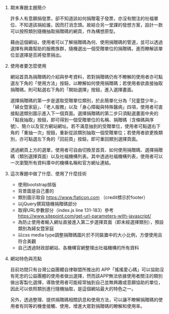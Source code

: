 1. 期末專題主題簡介

    許多人有意願捐發票，卻不知道該如何捐贈電子發票，亦沒有關注的社福單位、不知道該捐給誰，因而打消念頭。故結合另一堂課的發想方案，設計一款可以按照類別隨機抽取捐贈碼的網頁，作為構想原型。
    
    藉由這個網站，使用者可以了解捐贈碼為何、使用捐贈碼的管道，並可以透過選擇有興趣幫助的服務族群，隨機選出一個受贈單位的捐贈碼，進而瞭解該單位並選擇是否將發票捐出。
    

2. 使用者要怎麼使用

    網站首頁為捐贈碼的介紹與參考資料，若對捐贈碼仍有不瞭解的使用者亦可點選左下角的「使用方法」按鈕，以瞭解如何使用捐贈碼；若使用者欲直接抽取捐贈碼，則可點選右下角的「開始選擇」按鈕，進入選擇畫面。

    選擇捐贈碼的第一步是選取受贈單位類別，於此簡單化分為「兒童暨少年」、「婦女暨家庭」、「老人服務」以及「身心障礙與特殊醫病」四項，使用者可直接點選類別圖示進入下一個頁面。選擇捐贈碼的第二步只須點選畫面中央的「點我抽取」按鈕，即可得到一個受贈單位的名稱、捐贈碼（含條碼與序號）、簡介以及官方網站網址。若不滿意抽到的受贈單位，使用者可點選右下角的「重抽一次」按鈕，重新從該類別抽取一個受贈單位；若使用者欲更換類別，亦可點選左下角的「回前頁」按鈕，即可重回類別選擇頁面。
  
   透過網頁上方的選單，使用者可自由切換至首頁、如何使用捐贈碼、選擇捐贈碼（類別選擇頁面）以及社福機構列表。其中透過社福機構列表，使用者可以一次瀏覽所有資料庫中的機構名稱和官方網址連結。
  
  
3. 這次專題中做了什麼、使用了什麼技術

    * 使用bootstrap排版
    * 背景圖是自己畫的
    * 類別圖示取自 https://www.flaticon.com （credit標示於footer）
    * 以jQuery撰寫隨機捐贈碼部分
    * 取得URL參數部分（index.js line 131-183）參考 https://www.sitepoint.com/get-url-parameters-with-javascript/
    * 為防止使用者輸入網址直接進入第二步選擇頁面（即未經選擇類別），預設類別為婦女暨家庭
    * 以css media type調整捐贈碼圖片於不同裝置中的大小比例，方便使用且符合美觀
    * 自己透過財政部網站、各機構官網整理出社福機構的所有資料
  
  
4. 網站特色與亮點

    目前坊間只有台灣公益團體自律聯盟所推出的 APP「搖搖愛心碼」可以協助沒有死忠的公益團體的使用者做出選擇，然而該APP無法依據使用者關注的類別做出客製化選擇，導致使用者可能經常抽到自己並無興趣或意願協助的單位，因此可以依照類別進行隨機抽取，是這個網站最大的特色之一。

    另外，透過整理、提供捐贈碼相關訊息和使用方法，可以讓不瞭解捐贈碼的使用者有同等的機會接觸、使用，增進大眾對捐贈碼的瞭解和使用率。
